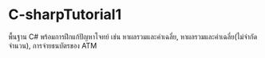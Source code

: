 # C-sharpTutorial1
พื้นฐาน C# พร้อมการฝึกแก้ปัญหาโจทย์ เช่น หาผลรวมและค่าเฉลี่ย, หาผลรวมและค่าเฉลี่ย(ไม่จำกัดจำนวน), การจ่ายธนบัตรของ ATM
